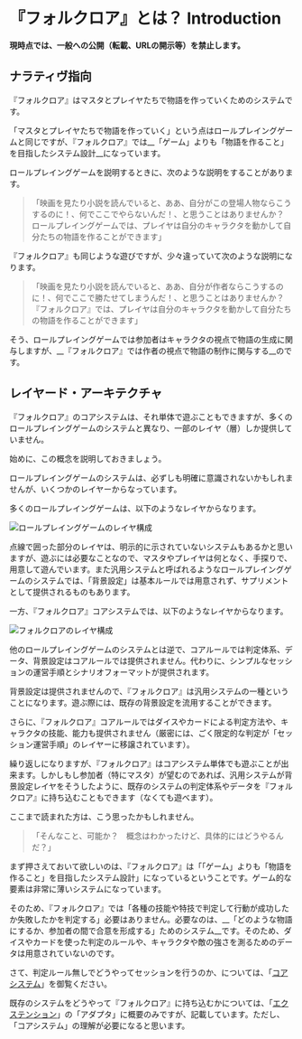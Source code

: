 # 『フォルクロア』とは？ Introduction

__現時点では、一般への公開（転載、URLの開示等）を禁止します。__


## ナラティヴ指向
『フォルクロア』はマスタとプレイヤたちで物語を作っていくためのシステムです。

「マスタとプレイヤたちで物語を作っていく」という点はロールプレイングゲームと同じですが、『フォルクロア』では__「ゲーム」よりも「物語を作ること」を目指したシステム設計__になっています。

ロールプレイングゲームを説明するときに、次のような説明をすることがあります。

> 「映画を見たり小説を読んでいると、ああ、自分がこの登場人物ならこうするのに！、何でここでやらないんだ！、と思うことはありませんか？　ロールプレイングゲームでは、プレイヤは自分のキャラクタを動かして自分たちの物語を作ることができます」

『フォルクロア』も同じような遊びですが、少々違っていて次のような説明になります。

> 「映画を見たり小説を読んでいると、ああ、自分が作者ならこうするのに！、何でここで勝たせてしまうんだ！、と思うことはありませんか？　『フォルクロア』では、プレイヤは自分のキャラクタを動かして自分たちの物語を作ることができます」

そう、ロールプレイングゲームでは参加者はキャラクタの視点で物語の生成に関与しますが、__『フォルクロア』では作者の視点で物語の制作に関与する__のです。
## レイヤード・アーキテクチャ
『フォルクロア』のコアシステムは、それ単体で遊ぶこともできますが、多くのロールプレイングゲームのシステムと異なり、一部のレイヤ（層）しか提供していません。

始めに、この概念を説明しておきましょう。

ロールプレイングゲームのシステムは、必ずしも明確に意識されないかもしれませんが、いくつかのレイヤーからなっています。

多くのロールプレイングゲームは、以下のようなレイヤからなります。

![ロールプレイングゲームのレイヤ構成](http://trpg-labo.com/rpg/forklore-layer-1.png)

点線で囲った部分のレイヤは、明示的に示されていないシステムもあるかと思いますが、遊ぶには必要なことなので、マスタやプレイヤは何となく、手探りで、用意して遊んでいます。また汎用システムと呼ばれるようなロールプレイングゲームのシステムでは、「背景設定」は基本ルールでは用意されず、サプリメントとして提供されるものもあります。

一方、『フォルクロア』コアシステムでは、以下のようなレイヤからなります。

![フォルクロアのレイヤ構成](http://trpg-labo.com/rpg/forklore-layer-2.png)


他のロールプレイングゲームのシステムとは逆で、コアルールでは判定体系、データ、背景設定はコアルールでは提供されません。代わりに、シンプルなセッションの運営手順とシナリオフォーマットが提供されます。

背景設定は提供されませんので、『フォルクロア』は汎用システムの一種ということになります。遊ぶ際には、既存の背景設定を流用することができます。

さらに、『フォルクロア』コアルールではダイスやカードによる判定方法や、キャラクタの技能、能力も提供されません（厳密には、ごく限定的な判定が「セッション運営手順」のレイヤーに移譲されています）。

繰り返しになりますが、『フォルクロア』はコアシステム単体でも遊ぶことが出来ます。しかしもし参加者（特にマスタ）が望むのであれば、汎用システムが背景設定レイヤをそうしたように、既存のシステムの判定体系やデータを『フォルクロア』に持ち込むこともできます（なくても遊べます）。

ここまで読まれた方は、こう思ったかもしれません。

> 「そんなこと、可能か？　概念はわかったけど、具体的にはどうやるんだ？」

まず押さえておいて欲しいのは、『フォルクロア』は「「ゲーム」よりも「物語を作ること」を目指したシステム設計」になっているということです。ゲーム的な要素は非常に薄いシステムになっています。

そのため、『フォルクロア』では「各種の技能や特技で判定して行動が成功したか失敗したかを判定する」必要はありません。必要なのは、__「どのような物語にするか、参加者の間で合意を形成する」ためのシステム__です。そのため、ダイスやカードを使った判定のルールや、キャラクタや敵の強さを測るためのデータは用意されていないのです。

さて、判定ルール無しでどうやってセッションを行うのか、については、「[コアシステム](Core.md)」を御覧ください。

既存のシステムをどうやって『フォルクロア』に持ち込むかについては、「[エクステンション](Extension.md)」の「アダプタ」に概要のみですが、記載しています。ただし、「コアシステム」の理解が必要になると思います。
